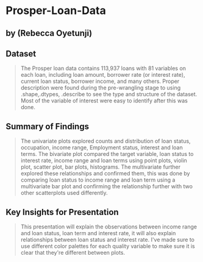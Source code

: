 # Prosper-Loan-Data
## by (Rebecca Oyetunji)


## Dataset

> The Prosper loan data contains 113,937 loans with 81 variables on each loan, including loan amount, borrower rate (or interest rate), current loan status, borrower income, and many others. Proper description were found during the pre-wrangling stage to using .shape,.dtypes, .describe to see the type and structure of the dataset. Most of the variable of  interest were easy to identify after this was done.

## Summary of Findings

>The univariate plots explored counts and distribution of loan status, occupation, income range, Employment status, interest and loan terms.
The bivariate plot compared the target variable, loan status to interest rate, income range and loan terms using point plots, violin plot, scatter plot, bar plots, histograms.
The multivariate further explored these relationships and confirmed them, this was done by comparing loan status to income range and loan term using a multivariate bar plot and confirming the relationship further with two other scatterplots used differently.

## Key Insights for Presentation

> This presentation will explain the observations between income range and loan status, loan term and interest rate, it will also explain relationships between loan status and interest rate.
I've made sure to use different color palettes for each quality variable to make sure it is clear that they're different between plots.
